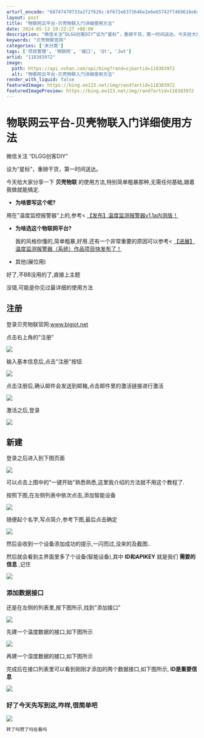 ```yaml
---
arturl_encode: "68747470733a2f2f626c:6f672e6373646e2e6e65742f7469616e646972656e3131312f:61727469636c652f64657461696c732f313138333833393732"
layout: post
title: "物联网云平台-贝壳物联入门详细使用方法"
date: 2024-05-13 19:22:27 +08:00
description: "微信关注“DLGG创客DIY”设为“星标”，重磅干货，第一时间送达。今天给大家分享一下贝壳物联的使用"
keywords: "贝壳物联官网"
categories: ['未分类']
tags: ['项目管理', '物联网', '接口', 'Qt', 'Jwt']
artid: "118383972"
image:
  path: https://api.vvhan.com/api/bing?rand=sj&artid=118383972
  alt: "物联网云平台-贝壳物联入门详细使用方法"
render_with_liquid: false
featuredImage: https://bing.ee123.net/img/rand?artid=118383972
featuredImagePreview: https://bing.ee123.net/img/rand?artid=118383972
---
```


# 物联网云平台-贝壳物联入门详细使用方法

微信关注 “DLGG创客DIY”

设为“星标”，重磅干货，第一时间送达。

今天给大家分享一下
**贝壳物联**
的使用方法,特别简单粗暴那种,无需任何基础,跟着我做就能搞定.

* **为啥要写这个呢?**

用在"温度监控报警器"上的,参考<
[【发布】温度监测报警器v1.1a内测版！](http://mp.weixin.qq.com/s?__biz=MzUwOTgwMjY4NQ%3D%3D&chksm=f90df125ce7a783333fc291d4a419e27a490210655053fdc2c708704d820637d14daf1ab09e8&idx=1&mid=2247487735&scene=21&sn=00e59325d377f4b57d5525dc2f695fd0#wechat_redirect)
>

* **为啥选这个物联网平台?**

  我的风格你懂的,简单粗暴,好用.还有一个非常重要的原因可以参考<
  [【进展】温度监测报警器（系统）作品项目快发布了！](http://mp.weixin.qq.com/s?__biz=MzUwOTgwMjY4NQ%3D%3D&chksm=f90df134ce7a7822d064b3aa30b4d4cb2746b6dd41134e33c364c8c58156237c05b8e00eb2c7&idx=1&mid=2247487718&scene=21&sn=c7433c9161099da8baf66a746eb7bfa2#wechat_redirect)
  >
* 其他(展位用)

好了,不BB没用的了,直接上主题

没错,可能是你见过最详细的使用方法

## **注册**

登录贝壳物联官网:www.bigiot.net

点击右上角的"注册"

![](https://i-blog.csdnimg.cn/blog_migrate/b9a3c05c3e34627cb5a5942af076ac73.png)

输入基本信息后,点击"注册"按钮

![](https://i-blog.csdnimg.cn/blog_migrate/c55735fd7de2df368ea915f183756236.png)

点击注册后,确认邮件会发送到邮箱,点击邮件里的激活链接进行激活

![](https://i-blog.csdnimg.cn/blog_migrate/f20b656c856268e8f159d76c2d68ac0a.png)

激活之后,登录

![](https://i-blog.csdnimg.cn/blog_migrate/dc1588aefb9f85ee6acc510ebf76655f.png)

## **新建**

登录之后进入到下图页面

![](https://i-blog.csdnimg.cn/blog_migrate/d3a467c01d31abf6d1cd11d20f9d55e1.png)

可以点击上图中的"一键开始"熟悉熟悉,这里我介绍的方法就不用这个教程了.

按照下图,在左侧列表中依次点击,添加智能设备

![](https://i-blog.csdnimg.cn/blog_migrate/5525fee75826b8432c8133e12ca0df8d.png)

随便起个名字,写点简介,参考下图,最后点击确定

![](https://i-blog.csdnimg.cn/blog_migrate/b5393e814707b07ec4b0c3ed96a9a4b0.png)

然后会收到一个设备添加成功的提示,一闪而过,没来的及截图..

然后就会看到主界面里多了个设备(智能设备),其中
**ID和APIKEY**
就是我们
**需要的信息**
,记住

![](https://i-blog.csdnimg.cn/blog_migrate/d51cf2f9e4c9cfd523d2af81a87bd82c.png)

### **添加数据接口**

还是在左侧的列表里,按下图所示,找到"添加接口"

![](https://i-blog.csdnimg.cn/blog_migrate/0a5adf1ff9af12e6be5221dbdc0d9074.png)

先建一个温度数据的接口,如下图所示

![](https://i-blog.csdnimg.cn/blog_migrate/ea1431326b00e9779e2fb583f38064a4.png)

再建一个湿度数据的接口,如下图所示

完成后在接口列表里可以看到刚刚才添加的两个数据接口,如下图所示,
**ID是重要信息**

![](https://i-blog.csdnimg.cn/blog_migrate/8123520205b31b2f86c744d273a1a008.png)

### 好了今天先写到这,咋样,很简单吧

![](https://i-blog.csdnimg.cn/blog_migrate/e370537025202b1757cf8c7eec9fd2ea.gif)

```php
转了吗赞了吗在看吗

```